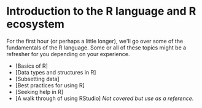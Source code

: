 # Introduction to the R language and R ecosystem

For the first hour (or perhaps a little longer), we'll go over some of the fundamentals of the R language. Some or all of these topics might be a refresher for you depending on your experience. 

* [Basics of R]
* [Data types and structures in R]
* [Subsetting data]
* [Best practices for using R]
* [Seeking help in R]
* [A walk through of using RStudio] *Not covered but use as a reference*.





